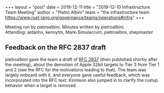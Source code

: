 +++
layout = "post"
date = 2019-12-11
title = "2019-12-10 Infrastructure Team Meeting"
author = "Pietro Albini"
team = "the infrastructure team <https://www.rust-lang.org/governance/teams/operations#infra>"
+++

Meeting run by pietroalbini. Minutes written by pietroalbini.  
Attending: aidanhs, kennytm, Mark-Simulacrum, pietroalbini, shepmaster

## Feedback on the RFC 2837 draft

pietroalbini gave the team a draft of [RFC
2837](https://github.com/rust-lang/rfcs/pull/2837) (then published shortly
after the meeting), about the demotion of Apple 32bit targets to Tier 3 from
Tier 1 and 2 (see the RFC for the motivations leading to that). The team was
largely onboard with it, and everyone gave useful feedback, which was
incorporated into the RFC text. Kinnison also jumped in to clarify the rustup
behavior when a target is removed.
